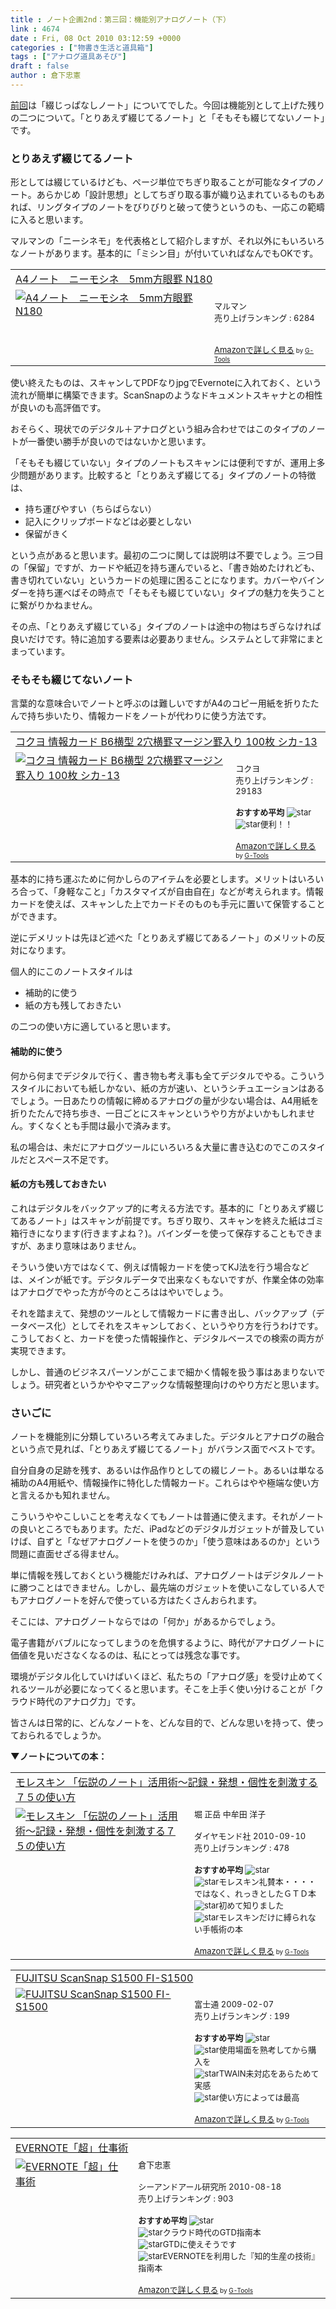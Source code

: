 ```yaml
---
title : ノート企画2nd：第三回：機能別アナログノート（下）
link : 4674
date : Fri, 08 Oct 2010 03:12:59 +0000
categories : ["物書き生活と道具箱"]
tags : ["アナログ道具あそび"]
draft : false
author : 倉下忠憲
---
```


<a href="https://rashita.net/blog/?p=4666">前回</a>は「綴じっぱなしノート」についてでした。今回は機能別として上げた残りの二つについて。「とりあえず綴じてるノート」と「そもそも綴じてないノート」です。

<h3>とりあえず綴じてるノート</h3>
形としては綴じているけども、ページ単位でちぎり取ることが可能なタイプのノート。あらかじめ「設計思想」としてちぎり取る事が織り込まれているものもあれば、リングタイプのノートをびりびりと破って使うというのも、一応この範疇に入ると思います。

マルマンの「ニーシネモ」を代表格として紹介しますが、それ以外にもいろいろなノートがあります。基本的に「ミシン目」が付いていればなんでもOKです。

<table  border="0" cellpadding="5"><tr><td colspan="2"><a href="http://www.amazon.co.jp/%E3%83%9E%E3%83%AB%E3%83%9E%E3%83%B3-A4%E3%83%8E%E3%83%BC%E3%83%88-%E3%83%8B%E3%83%BC%E3%83%A2%E3%82%B7%E3%83%8D-5mm%E6%96%B9%E7%9C%BC%E7%BD%AB-N180/dp/B0018HHSVS%3FSubscriptionId%3D15SMZCTB9V8NGR2TW082%26tag%3Drashita1000-22%26linkCode%3Dxm2%26camp%3D2025%26creative%3D165953%26creativeASIN%3DB0018HHSVS" target="_top">A4ノート　ニーモシネ　5mm方眼罫 N180</a><img src="http://www.assoc-amazon.jp/e/ir?t=rashita1000-22&l=ur2&o=9" width="1" height="1" style="border: none;" alt="" /></td></tr><tr><td valign="top"><a href="http://www.amazon.co.jp/%E3%83%9E%E3%83%AB%E3%83%9E%E3%83%B3-A4%E3%83%8E%E3%83%BC%E3%83%88-%E3%83%8B%E3%83%BC%E3%83%A2%E3%82%B7%E3%83%8D-5mm%E6%96%B9%E7%9C%BC%E7%BD%AB-N180/dp/B0018HHSVS%3FSubscriptionId%3D15SMZCTB9V8NGR2TW082%26tag%3Drashita1000-22%26linkCode%3Dxm2%26camp%3D2025%26creative%3D165953%26creativeASIN%3DB0018HHSVS" target="_top"><img src="http://ecx.images-amazon.com/images/I/31AcPHS%2B1kL._SL160_.jpg" border="0" alt="A4ノート　ニーモシネ　5mm方眼罫 N180" /></a></td><td valign="top"><font size="-1"><br />マルマン  <br />売り上げランキング : 6284<br /><br /><br /><a href="http://www.amazon.co.jp/%E3%83%9E%E3%83%AB%E3%83%9E%E3%83%B3-A4%E3%83%8E%E3%83%BC%E3%83%88-%E3%83%8B%E3%83%BC%E3%83%A2%E3%82%B7%E3%83%8D-5mm%E6%96%B9%E7%9C%BC%E7%BD%AB-N180/dp/B0018HHSVS%3FSubscriptionId%3D15SMZCTB9V8NGR2TW082%26tag%3Drashita1000-22%26linkCode%3Dxm2%26camp%3D2025%26creative%3D165953%26creativeASIN%3DB0018HHSVS" target="_top">Amazonで詳しく見る</a></font><font size="-2"> by <a href="http://www.goodpic.com/mt/aws/index.html" >G-Tools</a></font></td></tr></table>


使い終えたものは、スキャンしてPDFなりjpgでEvernoteに入れておく、という流れが簡単に構築できます。ScanSnapのようなドキュメントスキャナとの相性が良いのも高評価です。

おそらく、現状でのデジタル＋アナログという組み合わせではこのタイプのノートが一番使い勝手が良いのではないかと思います。

「そもそも綴じていない」タイプのノートもスキャンには便利ですが、運用上多少問題があります。比較すると「とりあえず綴じてる」タイプのノートの特徴は、

<ul>
	<li>持ち運びやすい（ちらばらない）</li>
	<li>記入にクリップボードなどは必要としない</li>
	<li>保留がきく</li>
</ul>



という点があると思います。最初の二つに関しては説明は不要でしょう。三つ目の「保留」ですが、カードや紙辺を持ち運んでいると、「書き始めたけれども、書き切れていない」というカードの処理に困ることになります。カバーやバインダーを持ち運べばその時点で「そもそも綴じていない」タイプの魅力を失うことに繋がりかねません。

その点、「とりあえず綴じている」タイプのノートは途中の物はちぎらなければ良いだけです。特に追加する要素は必要ありません。システムとして非常にまとまっています。

<h3>そもそも綴じてないノート</h3>
言葉的な意味合いでノートと呼ぶのは難しいですがA4のコピー用紙を折りたたんで持ち歩いたり、情報カードをノートが代わりに使う方法です。

<table  border="0" cellpadding="5"><tr><td colspan="2"><a href="http://www.amazon.co.jp/%E3%82%B3%E3%82%AF%E3%83%A8-%E6%83%85%E5%A0%B1%E3%82%AB%E3%83%BC%E3%83%89-B6%E6%A8%AA%E5%9E%8B-2%E7%A9%B4%E6%A8%AA%E7%BD%AB%E3%83%9E%E3%83%BC%E3%82%B8%E3%83%B3%E7%BD%AB%E5%85%A5%E3%82%8A-%E3%82%B7%E3%82%AB-13/dp/B0012NE14A%3FSubscriptionId%3D15SMZCTB9V8NGR2TW082%26tag%3Drashita1000-22%26linkCode%3Dxm2%26camp%3D2025%26creative%3D165953%26creativeASIN%3DB0012NE14A" target="_top">コクヨ 情報カード B6横型 2穴横罫マージン罫入り 100枚 シカ-13</a><img src="http://www.assoc-amazon.jp/e/ir?t=rashita1000-22&l=ur2&o=9" width="1" height="1" style="border: none;" alt="" /></td></tr><tr><td valign="top"><a href="http://www.amazon.co.jp/%E3%82%B3%E3%82%AF%E3%83%A8-%E6%83%85%E5%A0%B1%E3%82%AB%E3%83%BC%E3%83%89-B6%E6%A8%AA%E5%9E%8B-2%E7%A9%B4%E6%A8%AA%E7%BD%AB%E3%83%9E%E3%83%BC%E3%82%B8%E3%83%B3%E7%BD%AB%E5%85%A5%E3%82%8A-%E3%82%B7%E3%82%AB-13/dp/B0012NE14A%3FSubscriptionId%3D15SMZCTB9V8NGR2TW082%26tag%3Drashita1000-22%26linkCode%3Dxm2%26camp%3D2025%26creative%3D165953%26creativeASIN%3DB0012NE14A" target="_top"><img src="http://ecx.images-amazon.com/images/I/317TqEvy7VL._SL160_.jpg" border="0" alt="コクヨ 情報カード B6横型 2穴横罫マージン罫入り 100枚 シカ-13" /></a></td><td valign="top"><font size="-1"><br />コクヨ  <br />売り上げランキング : 29183<br /><br /><strong>おすすめ平均  </strong><img src="http://g-images.amazon.com/images/G/01/detail/stars-5-0.gif" alt="star" /><br /><img src="http://g-images.amazon.com/images/G/01/detail/stars-5-0.gif" alt="star" />便利！！<br /><br /><a href="http://www.amazon.co.jp/%E3%82%B3%E3%82%AF%E3%83%A8-%E6%83%85%E5%A0%B1%E3%82%AB%E3%83%BC%E3%83%89-B6%E6%A8%AA%E5%9E%8B-2%E7%A9%B4%E6%A8%AA%E7%BD%AB%E3%83%9E%E3%83%BC%E3%82%B8%E3%83%B3%E7%BD%AB%E5%85%A5%E3%82%8A-%E3%82%B7%E3%82%AB-13/dp/B0012NE14A%3FSubscriptionId%3D15SMZCTB9V8NGR2TW082%26tag%3Drashita1000-22%26linkCode%3Dxm2%26camp%3D2025%26creative%3D165953%26creativeASIN%3DB0012NE14A" target="_top">Amazonで詳しく見る</a></font><font size="-2"> by <a href="http://www.goodpic.com/mt/aws/index.html" >G-Tools</a></font></td></tr></table>

基本的に持ち運ぶために何かしらのアイテムを必要とします。メリットはいろいろ合って、「身軽なこと」「カスタマイズが自由自在」などが考えられます。情報カードを使えば、スキャンした上でカードそのものも手元に置いて保管することができます。

逆にデメリットは先ほど述べた「とりあえず綴じてあるノート」のメリットの反対になります。

個人的にこのノートスタイルは

<ul>
	<li>補助的に使う</li>
	<li>紙の方も残しておきたい</li>
</ul>



の二つの使い方に適していると思います。

<h4>補助的に使う</h4>
何から何までデジタルで行く、書き物も考え事も全てデジタルでやる。こういうスタイルにおいても紙しかない、紙の方が速い、というシチュエーションはあるでしょう。一日あたりの情報に締めるアナログの量が少ない場合は、A4用紙を折りたたんで持ち歩き、一日ごとにスキャンというやり方がよいかもしれません。すくなくとも手間は最小で済みます。

私の場合は、未だにアナログツールにいろいろ＆大量に書き込むのでこのスタイルだとスペース不足です。

<h4>紙の方も残しておきたい</h4>
これはデジタルをバックアップ的に考える方法です。基本的に「とりあえず綴じてあるノート」はスキャンが前提です。ちぎり取り、スキャンを終えた紙はゴミ箱行きになります(行きますよね？)。バインダーを使って保存することもできますが、あまり意味はありません。

そういう使い方ではなくて、例えば情報カードを使ってKJ法を行う場合などは、メインが紙です。デジタルデータで出来なくもないですが、作業全体の効率はアナログでやった方が今のところははやいでしょう。

それを踏まえて、発想のツールとして情報カードに書き出し、バックアップ（データベース化）としてそれをスキャンしておく、というやり方を行うわけです。こうしておくと、カードを使った情報操作と、デジタルベースでの検索の両方が実現できます。

しかし、普通のビジネスパーソンがここまで細かく情報を扱う事はあまりないでしょう。研究者というかややマニアックな情報整理向けのやり方だと思います。

<h3>さいごに</h3>
ノートを機能別に分類していろいろ考えてみました。デジタルとアナログの融合という点で見れば、「とりあえず綴じてるノート」がバランス面でベストです。

自分自身の足跡を残す、あるいは作品作りとしての綴じノート。あるいは単なる補助のA4用紙や、情報操作に特化した情報カード。これらはやや極端な使い方と言えるかも知れません。

こういうややこしいことを考えなくてもノートは普通に使えます。それがノートの良いところでもあります。ただ、iPadなどのデジタルガジェットが普及していけば、自ずと「なぜアナログノートを使うのか」「使う意味はあるのか」という問題に直面せざる得ません。

単に情報を残しておくという機能だけみれば、アナログノートはデジタルノートに勝つことはできません。しかし、最先端のガジェットを使いこなしている人でもアナログノートを好んで使っている方はたくさんおられます。

そこには、アナログノートならではの「何か」があるからでしょう。

電子書籍がバブルになってしまうのを危惧するように、時代がアナログノートに価値を見いださなくなるのは、私にとっては残念な事です。

環境がデジタル化していけばいくほど、私たちの「アナログ感」を受け止めてくれるツールが必要になってくると思います。そこを上手く使い分けることが「クラウド時代のアナログ力」です。

皆さんは日常的に、どんなノートを、どんな目的で、どんな思いを持って、使っておられるでしょうか。

<strong>▼ノートについての本：</strong>
<table  border="0" cellpadding="5"><tr><td colspan="2"><a href="http://www.amazon.co.jp/%E3%83%A2%E3%83%AC%E3%82%B9%E3%82%AD%E3%83%B3-%E3%80%8C%E4%BC%9D%E8%AA%AC%E3%81%AE%E3%83%8E%E3%83%BC%E3%83%88%E3%80%8D%E6%B4%BB%E7%94%A8%E8%A1%93%EF%BD%9E%E8%A8%98%E9%8C%B2%E3%83%BB%E7%99%BA%E6%83%B3%E3%83%BB%E5%80%8B%E6%80%A7%E3%82%92%E5%88%BA%E6%BF%80%E3%81%99%E3%82%8B%EF%BC%97%EF%BC%95%E3%81%AE%E4%BD%BF%E3%81%84%E6%96%B9-%E5%A0%80-%E6%AD%A3%E5%B2%B3/dp/4478013268%3FSubscriptionId%3D15SMZCTB9V8NGR2TW082%26tag%3Drashita1000-22%26linkCode%3Dxm2%26camp%3D2025%26creative%3D165953%26creativeASIN%3D4478013268" target="_top">モレスキン 「伝説のノート」活用術～記録・発想・個性を刺激する７５の使い方</a><img src="http://www.assoc-amazon.jp/e/ir?t=rashita1000-22&l=ur2&o=9" width="1" height="1" style="border: none;" alt="" /></td></tr><tr><td valign="top"><a href="http://www.amazon.co.jp/%E3%83%A2%E3%83%AC%E3%82%B9%E3%82%AD%E3%83%B3-%E3%80%8C%E4%BC%9D%E8%AA%AC%E3%81%AE%E3%83%8E%E3%83%BC%E3%83%88%E3%80%8D%E6%B4%BB%E7%94%A8%E8%A1%93%EF%BD%9E%E8%A8%98%E9%8C%B2%E3%83%BB%E7%99%BA%E6%83%B3%E3%83%BB%E5%80%8B%E6%80%A7%E3%82%92%E5%88%BA%E6%BF%80%E3%81%99%E3%82%8B%EF%BC%97%EF%BC%95%E3%81%AE%E4%BD%BF%E3%81%84%E6%96%B9-%E5%A0%80-%E6%AD%A3%E5%B2%B3/dp/4478013268%3FSubscriptionId%3D15SMZCTB9V8NGR2TW082%26tag%3Drashita1000-22%26linkCode%3Dxm2%26camp%3D2025%26creative%3D165953%26creativeASIN%3D4478013268" target="_top"><img src="http://ecx.images-amazon.com/images/I/41VgbswUmcL._SL160_.jpg" border="0" alt="モレスキン 「伝説のノート」活用術～記録・発想・個性を刺激する７５の使い方" /></a></td><td valign="top"><font size="-1">堀 正岳 中牟田 洋子 <br /><br />ダイヤモンド社  2010-09-10<br />売り上げランキング : 478<br /><br /><strong>おすすめ平均  </strong><img src="http://g-images.amazon.com/images/G/01/detail/stars-3-0.gif" alt="star" /><br /><img src="http://g-images.amazon.com/images/G/01/detail/stars-4-0.gif" alt="star" />モレスキン礼賛本・・・・ではなく、れっきとしたＧＴＤ本<br /><img src="http://g-images.amazon.com/images/G/01/detail/stars-4-0.gif" alt="star" />初めて知りました<br /><img src="http://g-images.amazon.com/images/G/01/detail/stars-4-0.gif" alt="star" />モレスキンだけに縛られない手帳術の本<br /><br /><a href="http://www.amazon.co.jp/%E3%83%A2%E3%83%AC%E3%82%B9%E3%82%AD%E3%83%B3-%E3%80%8C%E4%BC%9D%E8%AA%AC%E3%81%AE%E3%83%8E%E3%83%BC%E3%83%88%E3%80%8D%E6%B4%BB%E7%94%A8%E8%A1%93%EF%BD%9E%E8%A8%98%E9%8C%B2%E3%83%BB%E7%99%BA%E6%83%B3%E3%83%BB%E5%80%8B%E6%80%A7%E3%82%92%E5%88%BA%E6%BF%80%E3%81%99%E3%82%8B%EF%BC%97%EF%BC%95%E3%81%AE%E4%BD%BF%E3%81%84%E6%96%B9-%E5%A0%80-%E6%AD%A3%E5%B2%B3/dp/4478013268%3FSubscriptionId%3D15SMZCTB9V8NGR2TW082%26tag%3Drashita1000-22%26linkCode%3Dxm2%26camp%3D2025%26creative%3D165953%26creativeASIN%3D4478013268" target="_top">Amazonで詳しく見る</a></font><font size="-2"> by <a href="http://www.goodpic.com/mt/aws/index.html" >G-Tools</a></font></td></tr></table>

<table  border="0" cellpadding="5"><tr><td colspan="2"><a href="http://www.amazon.co.jp/%E5%AF%8C%E5%A3%AB%E9%80%9A-FI-S1500-FUJITSU-ScanSnap-S1500/dp/B001QXCZ12%3FSubscriptionId%3D15SMZCTB9V8NGR2TW082%26tag%3Drashita1000-22%26linkCode%3Dxm2%26camp%3D2025%26creative%3D165953%26creativeASIN%3DB001QXCZ12" target="_top">FUJITSU ScanSnap S1500 FI-S1500</a><img src="http://www.assoc-amazon.jp/e/ir?t=rashita1000-22&l=ur2&o=9" width="1" height="1" style="border: none;" alt="" /></td></tr><tr><td valign="top"><a href="http://www.amazon.co.jp/%E5%AF%8C%E5%A3%AB%E9%80%9A-FI-S1500-FUJITSU-ScanSnap-S1500/dp/B001QXCZ12%3FSubscriptionId%3D15SMZCTB9V8NGR2TW082%26tag%3Drashita1000-22%26linkCode%3Dxm2%26camp%3D2025%26creative%3D165953%26creativeASIN%3DB001QXCZ12" target="_top"><img src="http://ecx.images-amazon.com/images/I/31yg5ANoeHL._SL160_.jpg" border="0" alt="FUJITSU ScanSnap S1500 FI-S1500" /></a></td><td valign="top"><font size="-1"><br />富士通  2009-02-07<br />売り上げランキング : 199<br /><br /><strong>おすすめ平均  </strong><img src="http://g-images.amazon.com/images/G/01/detail/stars-4-5.gif" alt="star" /><br /><img src="http://g-images.amazon.com/images/G/01/detail/stars-4-0.gif" alt="star" />使用場面を熟考してから購入を<br /><img src="http://g-images.amazon.com/images/G/01/detail/stars-3-0.gif" alt="star" />TWAIN未対応をあらためて実感<br /><img src="http://g-images.amazon.com/images/G/01/detail/stars-4-0.gif" alt="star" />使い方によっては最高<br /><br /><a href="http://www.amazon.co.jp/%E5%AF%8C%E5%A3%AB%E9%80%9A-FI-S1500-FUJITSU-ScanSnap-S1500/dp/B001QXCZ12%3FSubscriptionId%3D15SMZCTB9V8NGR2TW082%26tag%3Drashita1000-22%26linkCode%3Dxm2%26camp%3D2025%26creative%3D165953%26creativeASIN%3DB001QXCZ12" target="_top">Amazonで詳しく見る</a></font><font size="-2"> by <a href="http://www.goodpic.com/mt/aws/index.html" >G-Tools</a></font></td></tr></table>

<table  border="0" cellpadding="5"><tr><td colspan="2"><a href="http://www.amazon.co.jp/EVERNOTE%E3%80%8C%E8%B6%85%E3%80%8D%E4%BB%95%E4%BA%8B%E8%A1%93-%E5%80%89%E4%B8%8B%E5%BF%A0%E6%86%B2/dp/4863540728%3FSubscriptionId%3D15SMZCTB9V8NGR2TW082%26tag%3Drashita1000-22%26linkCode%3Dxm2%26camp%3D2025%26creative%3D165953%26creativeASIN%3D4863540728" target="_top">EVERNOTE「超」仕事術</a><img src="http://www.assoc-amazon.jp/e/ir?t=rashita1000-22&l=ur2&o=9" width="1" height="1" style="border: none;" alt="" /></td></tr><tr><td valign="top"><a href="http://www.amazon.co.jp/EVERNOTE%E3%80%8C%E8%B6%85%E3%80%8D%E4%BB%95%E4%BA%8B%E8%A1%93-%E5%80%89%E4%B8%8B%E5%BF%A0%E6%86%B2/dp/4863540728%3FSubscriptionId%3D15SMZCTB9V8NGR2TW082%26tag%3Drashita1000-22%26linkCode%3Dxm2%26camp%3D2025%26creative%3D165953%26creativeASIN%3D4863540728" target="_top"><img src="http://ecx.images-amazon.com/images/I/51zkZf06QlL._SL160_.jpg" border="0" alt="EVERNOTE「超」仕事術" /></a></td><td valign="top"><font size="-1">倉下忠憲 <br /><br />シーアンドアール研究所  2010-08-18<br />売り上げランキング : 903<br /><br /><strong>おすすめ平均  </strong><img src="http://g-images.amazon.com/images/G/01/detail/stars-4-0.gif" alt="star" /><br /><img src="http://g-images.amazon.com/images/G/01/detail/stars-3-0.gif" alt="star" />クラウド時代のGTD指南本<br /><img src="http://g-images.amazon.com/images/G/01/detail/stars-4-0.gif" alt="star" />GTDに使えそうです<br /><img src="http://g-images.amazon.com/images/G/01/detail/stars-5-0.gif" alt="star" />EVERNOTEを利用した『知的生産の技術』指南本<br /><br /><a href="http://www.amazon.co.jp/EVERNOTE%E3%80%8C%E8%B6%85%E3%80%8D%E4%BB%95%E4%BA%8B%E8%A1%93-%E5%80%89%E4%B8%8B%E5%BF%A0%E6%86%B2/dp/4863540728%3FSubscriptionId%3D15SMZCTB9V8NGR2TW082%26tag%3Drashita1000-22%26linkCode%3Dxm2%26camp%3D2025%26creative%3D165953%26creativeASIN%3D4863540728" target="_top">Amazonで詳しく見る</a></font><font size="-2"> by <a href="http://www.goodpic.com/mt/aws/index.html" >G-Tools</a></font></td></tr></table>

